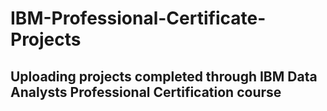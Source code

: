 # IBM-Professional-Certificate-Projects
## Uploading projects completed through IBM Data Analysts Professional Certification course
